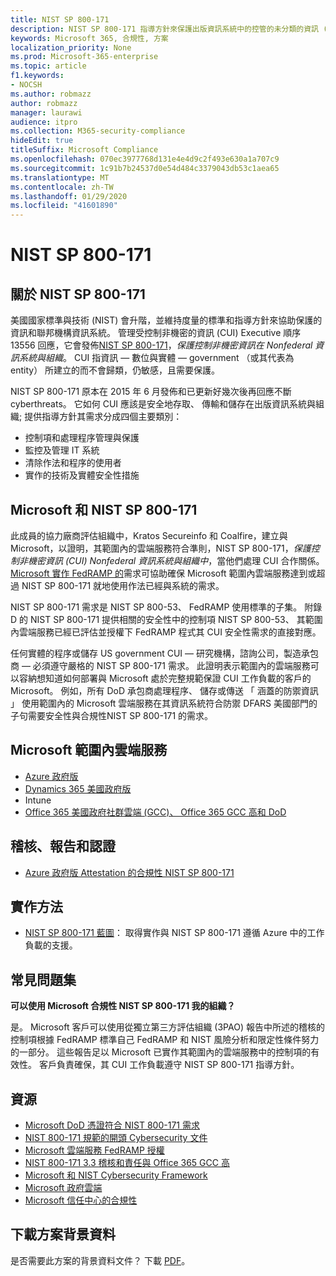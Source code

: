 ```yaml
---
title: NIST SP 800-171
description: NIST SP 800-171 指導方針來保護出版資訊系統中的控管的未分類的資訊 (CUI) 遵守 Microsoft 雲端服務。
keywords: Microsoft 365, 合規性, 方案
localization_priority: None
ms.prod: Microsoft-365-enterprise
ms.topic: article
f1.keywords:
- NOCSH
ms.author: robmazz
author: robmazz
manager: laurawi
audience: itpro
ms.collection: M365-security-compliance
hideEdit: true
titleSuffix: Microsoft Compliance
ms.openlocfilehash: 070ec3977768d131e4e4d9c2f493e630a1a707c9
ms.sourcegitcommit: 1c91b7b24537d0e54d484c3379043db53c1aea65
ms.translationtype: MT
ms.contentlocale: zh-TW
ms.lasthandoff: 01/29/2020
ms.locfileid: "41601890"
---
```

# <a name="nist-sp-800171"></a>NIST SP 800-171

## <a name="about-nist-sp-800171"></a>關於 NIST SP 800-171

美國國家標準與技術 (NIST) 會升階，並維持度量的標準和指導方針來協助保護的資訊和聯邦機構資訊系統。 管理受控制非機密的資訊 (CUI) Executive 順序 13556 回應，它會發佈[NIST SP 800-171](https://csrc.nist.gov/publications/detail/sp/800-171/rev-1/final)，*保護控制非機密資訊在 Nonfederal 資訊系統與組織*。 CUI 指資訊 — 數位與實體 — government （或其代表為 entity） 所建立的而不會歸類，仍敏感，且需要保護。

NIST SP 800-171 原本在 2015 年 6 月發佈和已更新好幾次後再回應不斷 cyberthreats。 它如何 CUI 應該是安全地存取、 傳輸和儲存在出版資訊系統與組織; 提供指導方針其需求分成四個主要類別：

- 控制項和處理程序管理與保護
- 監控及管理 IT 系統
- 清除作法和程序的使用者
- 實作的技術及實體安全性措施

## <a name="microsoft-and-nist-sp-800171"></a>Microsoft 和 NIST SP 800-171

此成員的協力廠商評估組織中，Kratos Secureinfo 和 Coalfire，建立與 Microsoft，以證明，其範圍內的雲端服務符合準則，NIST SP 800-171，*保護控制非機密資訊 (CUI) Nonfederal 資訊系統與組織中*，當他們處理 CUI 合作關係。 [Microsoft 實作 FedRAMP 的](offering-fedramp.md)需求可協助確保 Microsoft 範圍內雲端服務達到或超過 NIST SP 800-171 就地使用作法已經與系統的需求。

NIST SP 800-171 需求是 NIST SP 800-53、 FedRAMP 使用標準的子集。 附錄 D 的 NIST SP 800-171 提供相關的安全性中的控制項 NIST SP 800-53、 其範圍內雲端服務已經已評估並授權下 FedRAMP 程式其 CUI 安全性需求的直接對應。

任何實體的程序或儲存 US government CUI — 研究機構，諮詢公司，製造承包商 — 必須遵守嚴格的 NIST SP 800-171 需求。 此證明表示範圍內的雲端服務可以容納想知道如何部署與 Microsoft 處於完整規範保證 CUI 工作負載的客戶的 Microsoft。 例如，所有 DoD 承包商處理程序、 儲存或傳送 「 涵蓋的防禦資訊 」 使用範圍內的 Microsoft 雲端服務在其資訊系統符合防禦 DFARS 美國部門的子句需要安全性與合規性NIST SP 800-171 的需求。

## <a name="microsoft-in-scope-cloud-services"></a>Microsoft 範圍內雲端服務

- [Azure 政府版](https://aka.ms/AzureCompliance)
- [Dynamics 365 美國政府版](https://aka.ms/d365-compliance-list)
- Intune
- [Office 365 美國政府社群雲端 (GCC)、 Office 365 GCC 高和 DoD](https://aka.ms/o365-compliance-framework)

## <a name="audits-reports-and-certificates"></a>稽核、報告和認證

- [Azure 政府版 Attestation 的合規性 NIST SP 800-171](https://aka.ms/Azure-NIST-800-171)

## <a name="how-to-implement"></a>實作方法

- [NIST SP 800-171 藍圖](https://aka.ms/NIST-800-171-Blueprint)： 取得實作與 NIST SP 800-171 遵循 Azure 中的工作負載的支援。

## <a name="frequently-asked-questions"></a>常見問題集

**可以使用 Microsoft 合規性 NIST SP 800-171 我的組織？**

是。 Microsoft 客戶可以使用從獨立第三方評估組織 (3PAO) 報告中所述的稽核的控制項根據 FedRAMP 標準自己 FedRAMP 和 NIST 風險分析和限定性條件努力的一部分。 這些報告足以 Microsoft 已實作其範圍內的雲端服務中的控制項的有效性。 客戶負責確保，其 CUI 工作負載遵守 NIST SP 800-171 指導方針。

## <a name="resources"></a>資源

- [Microsoft DoD 憑證符合 NIST 800-171 需求](offering-DoD-DISA-L2-L4-L5.md)
- [NIST 800-171 規範的開頭 Cybersecurity 文件](https://www.nist800171.com/)
- [Microsoft 雲端服務 FedRAMP 授權](https://marketplace.fedramp.gov/index.html?status=Compliant&sort=productName#/products)
- [NIST 800-171 3.3 稽核和責任與 Office 365 GCC 高](https://info.summit7systems.com/blog/nist-3.3-audit-and-accountability-with-office-365)
- [Microsoft 和 NIST Cybersecurity Framework](offering-nist-csf.md)
- [Microsoft 政府雲端](https://www.microsoft.com/enterprise/government)
- [Microsoft 信任中心的合規性](https://www.microsoft.com/trust-center/compliance/compliance-overview)

## <a name="download-the-offering-backgrounder"></a>下載方案背景資料

是否需要此方案的背景資料文件？ 下載 [PDF](https://download.microsoft.com/download/9/8/F/98F1D966-FB62-4B58-B6F0-8F3DCCAC484A/NIST_SP-800-171-Compliance.pdf )。
